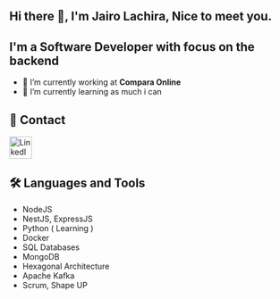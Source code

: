 ## Hi there 👋, I'm Jairo Lachira, Nice to meet you.

## I'm a Software Developer with focus on the backend

- 🔭 I’m currently working at **Compara Online**
- 🌱 I’m currently learning as much i can

## 💬 Contact

[<img alt="LinkedIn" width="40" height="40" src="https://img.icons8.com/android/48/4a90e2/linkedin.png" />][linkedin]

## 🛠 Languages and Tools

- NodeJS
- NestJS, ExpressJS
- Python ( Learning )
- Docker
- SQL Databases
- MongoDB
- Hexagonal Architecture
- Apache Kafka
- Scrum, Shape UP

<!-- Reference URLs -->

[linkedin]: https://www.linkedin.com/in/jairo-lachira-peralta-613a13179/
